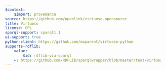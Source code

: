 ```yaml
---
$context:
    $import: provenance
source: https://github.com/openlink/virtuoso-opensource
title: Virtuoso
license: GPL
sparql-support: sparql1.1
ui-support: true
python-client: https://github.com/maparent/virtuoso-python
supports-rdflib:
    value:
        $id: rdflib-via-sparql
    ⇐: https://github.com/RDFLib/sparqlwrapper/blob/master/test/virtuoso__v8_03_3313__dbpedia__test.py
---
```

